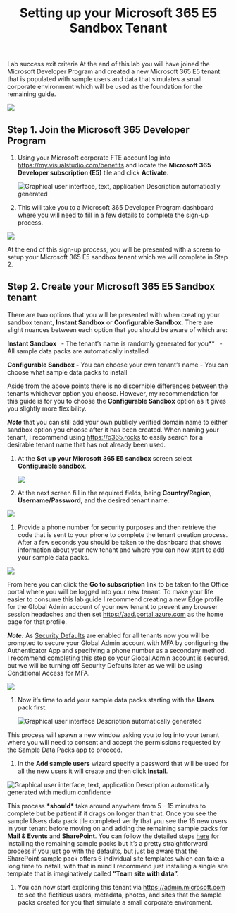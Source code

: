 ﻿---
id: setupm365
title: Setting up your Microsoft 365 E5 Sandbox Tenant 
sidebar_label: Set up Microsoft 365 tenant
slug: /setupm365
---

Lab success exit criteria
At the end of this lab you will have joined the Microsoft Developer Program and created a new Microsoft 365 E5 tenant that is populated with sample users and data that simulates a small corporate environment which will be used as the foundation for the remaining guide.

![](img/setupm365.001.png)
## Step 1. Join the Microsoft 365 Developer Program
1. Using your Microsoft corporate FTE account log into <https://my.visualstudio.com/benefits> and locate the **Microsoft 365 Developer subscription (E5)** tile and click **Activate**. 

   ![Graphical user interface, text, application Description automatically generated](img/setupm365.002.png)
1. This will take you to a Microsoft 365 Developer Program dashboard where you will need to fill in a few details to complete the sign-up process. 

![](img/setupm365.003.png) 

At the end of this sign-up process, you will be presented with a screen to setup your Microsoft 365 E5 sandbox tenant which we will complete in Step 2.
## Step 2. Create your Microsoft 365 E5 Sandbox tenant
There are two options that you will be presented with when creating your sandbox tenant, **Instant Sandbox** or **Configurable Sandbox**. There are slight nuances between each option that you should be aware of which are:

**Instant Sandbox**
` `- The tenant’s name is randomly generated for you**
` `- All sample data packs are automatically installed

**Configurable Sandbox
-** You can choose your own tenant’s name
\- You can choose what sample data packs to install

Aside from the above points there is no discernible differences between the tenants whichever option you choose. However, my recommendation for this guide is for you to choose the **Configurable Sandbox** option as it gives you slightly more flexibility.

***Note*** that you can still add your own publicly verified domain name to either sandbox option you choose after it has been created. When naming your tenant, I recommend using <https://o365.rocks> to easily search for a desirable tenant name that has not already been used.

1. At the **Set up your Microsoft 365 E5 sandbox** screen select **Configurable sandbox**.

   ![](img/setupm365.004.png)
1. At the next screen fill in the required fields, being **Country/Region**, **Username/Password**, and the desired tenant name.

![](img/setupm365.005.png)

1. Provide a phone number for security purposes and then retrieve the code that is sent to your phone to complete the tenant creation process. After a few seconds you should be taken to the dashboard that shows information about your new tenant and where you can now start to add your sample data packs.


![](img/setupm365.006.png)

From here you can click the **Go to subscription** link to be taken to the Office portal where you will be logged into your new tenant. To make your life easier to consume this lab guide I recommend creating a new Edge profile for the Global Admin account of your new tenant to prevent any browser session headaches and then set <https://aad.portal.azure.com> as the home page for that profile. 

***Note:*** As [Security Defaults](https://docs.microsoft.com/en-us/azure/active-directory/fundamentals/concept-fundamentals-security-defaults) are enabled for all tenants now you will be prompted to secure your Global Admin account with MFA by configuring the Authenticator App and specifying a phone number as a secondary method. I recommend completing this step so your Global Admin account is secured, but we will be turning off Security Defaults later as we will be using Conditional Access for MFA.

![](img/setupm365.007.png)

1. Now it’s time to add your sample data packs starting with the **Users** pack first.

   ![Graphical user interface Description automatically generated](img/setupm365.008.png)


This process will spawn a new window asking you to log into your tenant where you will need to consent and accept the permissions requested by the Sample Data Packs app to proceed.

1. In the **Add sample users** wizard specify a password that will be used for all the new users it will create and then click **Install**. 


![Graphical user interface, text, application Description automatically generated with medium confidence](img/setupm365.009.png)

This process **\*should\*** take around anywhere from 5 - 15 minutes to complete but be patient if it drags on longer than that. Once you see the sample Users data pack tile completed verify that you see the 16 new users in your tenant before moving on and adding the remaining sample packs for **Mail & Events** and **SharePoint**. You can follow the detailed steps [here](https://docs.microsoft.com/en-us/office/developer-program/install-sample-packs) for installing the remaining sample packs but it’s a pretty straightforward process if you just go with the defaults, but just be aware that the SharePoint sample pack offers 6 individual site templates which can take a long time to install, with that in mind I recommend just installing a single site template that is imaginatively called **“Team site with data”.**

1. You can now start exploring this tenant via <https://admin.microsoft.com> to see the fictitious users, metadata, photos, and sites that the sample packs created for you that simulate a small corporate environment.
